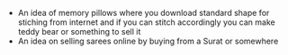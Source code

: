 - An idea of memory pillows where you download standard shape for stiching from internet and if you can stitch accordingly you can make teddy bear or something to sell it
- An idea on selling sarees online by buying from a Surat or somewhere